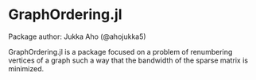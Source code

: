 # GraphOrdering.jl

Package author: Jukka Aho (@ahojukka5)

GraphOrdering.jl is a package focused on a problem of renumbering vertices of a
graph such a way that the bandwidth of the sparse matrix is minimized.
